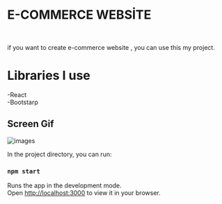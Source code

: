 
<h1>E-COMMERCE WEBSİTE</h1> </br>

if you want to create e-commerce website , you can use this my project.


<h1>Libraries I use </br></h1>


-React </br>
-Bootstarp


<h2>Screen Gif</h2>

![images](https://user-images.githubusercontent.com/72045966/161713870-971dbf13-36ac-4638-a864-894a2ba76503.gif)


In the project directory, you can run:
### `npm start`

Runs the app in the development mode.\
Open [http://localhost:3000](http://localhost:3000) to view it in your browser.


